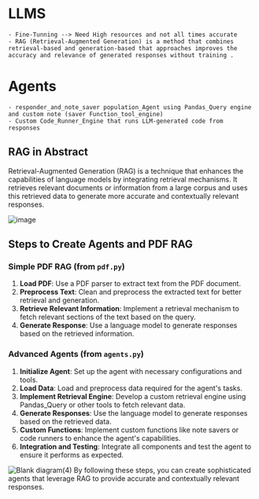 
# LLMS
    - Fine-Tunning --> Need High resources and not all times accurate 
    - RAG (Retrieval-Augmented Generation) is a method that combines retrieval-based and generation-based that approaches improves the accuracy and relevance of generated responses without training . 

# Agents
    - responder_and_note_saver population_Agent using Pandas_Query engine and custom note (saver Function_tool_engine) 
    - Custom Code_Runner_Engine that runs LLM-generated code from responses 

## RAG in Abstract
Retrieval-Augmented Generation (RAG) is a technique that enhances the capabilities of language models by integrating retrieval mechanisms. It retrieves relevant documents or information from a large corpus and uses this retrieved data to generate more accurate and contextually relevant responses.

![image](https://github.com/user-attachments/assets/0b5f6020-19b0-4f07-bfd6-b91269098f2c)
## Steps to Create Agents and PDF RAG

### Simple PDF RAG (from `pdf.py`)
1. **Load PDF**: Use a PDF parser to extract text from the PDF document.
2. **Preprocess Text**: Clean and preprocess the extracted text for better retrieval and generation.
3. **Retrieve Relevant Information**: Implement a retrieval mechanism to fetch relevant sections of the text based on the query.
4. **Generate Response**: Use a language model to generate responses based on the retrieved information.

### Advanced Agents (from `agents.py`)
1. **Initialize Agent**: Set up the agent with necessary configurations and tools.
2. **Load Data**: Load and preprocess data required for the agent's tasks.
3. **Implement Retrieval Engine**: Develop a custom retrieval engine using Pandas_Query or other tools to fetch relevant data.
4. **Generate Responses**: Use the language model to generate responses based on the retrieved data.
5. **Custom Functions**: Implement custom functions like note savers or code runners to enhance the agent's capabilities.
6. **Integration and Testing**: Integrate all components and test the agent to ensure it performs as expected.

![Blank diagram(4)](https://github.com/user-attachments/assets/262f62ac-3c5f-4b87-91a8-26bf3ed2a069)
By following these steps, you can create sophisticated agents that leverage RAG to provide accurate and contextually relevant responses.














  
